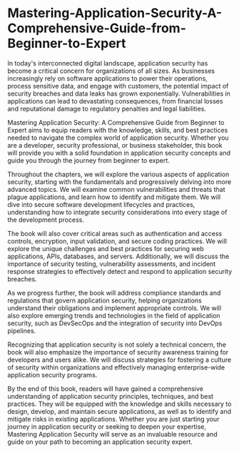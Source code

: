 # Mastering-Application-Security-A-Comprehensive-Guide-from-Beginner-to-Expert

In today's interconnected digital landscape, application security has become a critical concern for organizations of all sizes. As businesses increasingly rely on software applications to power their operations, process sensitive data, and engage with customers, the potential impact of security breaches and data leaks has grown exponentially. Vulnerabilities in applications can lead to devastating consequences, from financial losses and reputational damage to regulatory penalties and legal liabilities.

Mastering Application Security: A Comprehensive Guide from Beginner to Expert aims to equip readers with the knowledge, skills, and best practices needed to navigate the complex world of application security. Whether you are a developer, security professional, or business stakeholder, this book will provide you with a solid foundation in application security concepts and guide you through the journey from beginner to expert.

Throughout the chapters, we will explore the various aspects of application security, starting with the fundamentals and progressively delving into more advanced topics. We will examine common vulnerabilities and threats that plague applications, and learn how to identify and mitigate them. We will dive into secure software development lifecycles and practices, understanding how to integrate security considerations into every stage of the development process.

The book will also cover critical areas such as authentication and access controls, encryption, input validation, and secure coding practices. We will explore the unique challenges and best practices for securing web applications, APIs, databases, and servers. Additionally, we will discuss the importance of security testing, vulnerability assessments, and incident response strategies to effectively detect and respond to application security breaches.

As we progress further, the book will address compliance standards and regulations that govern application security, helping organizations understand their obligations and implement appropriate controls. We will also explore emerging trends and technologies in the field of application security, such as DevSecOps and the integration of security into DevOps pipelines.

Recognizing that application security is not solely a technical concern, the book will also emphasize the importance of security awareness training for developers and users alike. We will discuss strategies for fostering a culture of security within organizations and effectively managing enterprise-wide application security programs.

By the end of this book, readers will have gained a comprehensive understanding of application security principles, techniques, and best practices. They will be equipped with the knowledge and skills necessary to design, develop, and maintain secure applications, as well as to identify and mitigate risks in existing applications. Whether you are just starting your journey in application security or seeking to deepen your expertise, Mastering Application Security will serve as an invaluable resource and guide on your path to becoming an application security expert.
